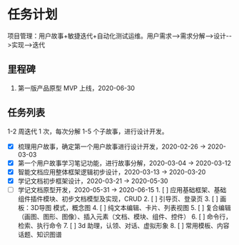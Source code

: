 # 任务计划

项目管理：用户故事+敏捷迭代+自动化测试运维。用户需求-->需求分解-->设计-->实现-->迭代

## 里程碑

1. 第一版产品原型 MVP 上线，2020-06-30

## 任务列表

1-2 周迭代 1 次，每次分解 1-5 个子故事，进行设计开发。

- [x] 梳理用户故事，确定第一个用户故事进行设计开发，2020-02-26 -> 2020-03-03
- [x] 第一个用户故事学习笔记功能，进行故事分解，2020-03-04 -> 2020-03-12
- [x] 智能文档应用整体框架逻辑初步设计，2020-03-13 -> 2020-03-20
- [x] 学记文档初步框架设计，2020-03-21 -> 2020-05-30
- [ ] 学记文档原型开发，2020-05-31 -> 2020-06-15
        1. [ ] 应用基础框架、基础组件插件模块、初步文档模型及实现，CRUD
        2. [ ] 引导页、登录页
        3. [ ] 画板：3D导图 模式，概念图
        4. [ ] 纯文本编辑、卡片、列表视图
        5. [ ] 复合编辑（画图、图形、图像）、插入元素（文档、模块、组件、控件）
        6. [ ] 命令行，检索、执行命令
        7. [ ] 3d 助理，认领、对话、虚拟形象
        8. [ ] 常用模板、内容话题、知识图谱

